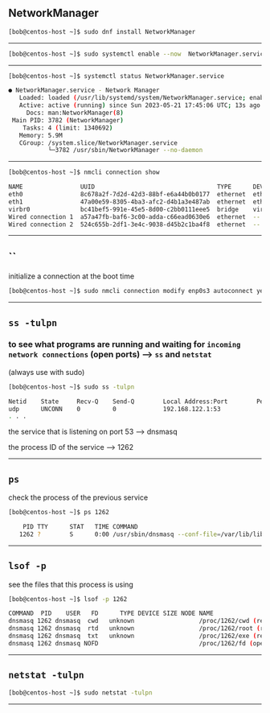 

## NetworkManager


```bash
[bob@centos-host ~]$ sudo dnf install NetworkManager
```

________________________________________________________________________________________________




```bash
[bob@centos-host ~]$ sudo systemctl enable --now  NetworkManager.service
```

________________________________________________________________________________________________






```bash
[bob@centos-host ~]$ systemctl status NetworkManager.service

● NetworkManager.service - Network Manager
   Loaded: loaded (/usr/lib/systemd/system/NetworkManager.service; enabled; vendor prese>
   Active: active (running) since Sun 2023-05-21 17:45:06 UTC; 13s ago
     Docs: man:NetworkManager(8)
 Main PID: 3782 (NetworkManager)
    Tasks: 4 (limit: 1340692)
   Memory: 5.9M
   CGroup: /system.slice/NetworkManager.service
           └─3782 /usr/sbin/NetworkManager --no-daemon
```

________________________________________________________________________________________________




```bash
[bob@centos-host ~]$ nmcli connection show

NAME                UUID                                  TYPE      DEVICE 
eth0                8c678a2f-7d2d-42d3-88bf-e6a44b0b0177  ethernet  eth0   
eth1                47a00e59-8305-4ba3-afc2-d4b1a3e487ab  ethernet  eth1   
virbr0              bc41bef5-991e-45e5-8d00-c2bb0111eee5  bridge    virbr0 
Wired connection 1  a57a47fb-baf6-3c00-adda-c66ead0630e6  ethernet  --     
Wired connection 2  524c655b-2df1-3e4c-9038-d45b2c1ba4f8  ethernet  --    
```

________________________________________________________________________________________________

## ``

initialize a connection at the boot time

```bash
[bob@centos-host ~]$ sudo nmcli connection modify enp0s3 autoconnect yes
```

________________________________________________________________________________________________


## `ss -tulpn`

### to see what programs are running and waiting for `incoming network connections` (open ports) --> `ss` and `netstat`

(always use with sudo)

```bash
[bob@centos-host ~]$ sudo ss -tulpn

Netid    State     Recv-Q    Send-Q        Local Address:Port        Peer Address:Port   Process                                                                                  
udp      UNCONN    0         0             192.168.122.1:53               0.0.0.0:*       users:(("dnsmasq",pid=1262,fd=5))                                                       
. . .
```

the service that is listening on port 53    -->   dnsmasq

the process ID of the service               -->   1262


________________________________________________________________________________________________


## `ps`


check the process of the previous service


```bash
[bob@centos-host ~]$ ps 1262

    PID TTY      STAT   TIME COMMAND
   1262 ?        S      0:00 /usr/sbin/dnsmasq --conf-file=/var/lib/libvirt/dnsmasq/defau
```

________________________________________________________________________________________________


## `lsof -p`

see the files that this process is using

```bash
[bob@centos-host ~]$ lsof -p 1262

COMMAND  PID    USER   FD      TYPE DEVICE SIZE NODE NAME
dnsmasq 1262 dnsmasq  cwd   unknown                  /proc/1262/cwd (readlink: Permission denied)
dnsmasq 1262 dnsmasq  rtd   unknown                  /proc/1262/root (readlink: Permission denied)
dnsmasq 1262 dnsmasq  txt   unknown                  /proc/1262/exe (readlink: Permission denied)
dnsmasq 1262 dnsmasq NOFD                            /proc/1262/fd (opendir: Permission denied)
```

________________________________________________________________________________________________



## `netstat -tulpn`


```bash
[bob@centos-host ~]$ sudo netstat -tulpn
```

________________________________________________________________________________________________

